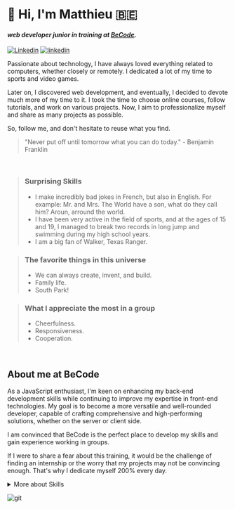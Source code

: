 # :wave: Hi, I'm Matthieu 🇧🇪
#### _web developer junior in training at <a href="https://becode.org/fr/">BeCode</a>._

[![Linkedin](https://img.shields.io/badge/linkedin--lightgrey?style=social&logo=linkedin)](https://www.linkedin.com/in/matthieugravy/)
[![linkedin](https://cldup.com/dTxpPi9lDf.thumb.png)](https://img.shields.io/badge/LinkedIn-0077B5?style=for-the-badge&logo=linkedin&logoColor=white)



Passionate about technology, I have always loved everything related to computers, whether closely or remotely. I dedicated a lot of my time to sports and video games.

Later on, I discovered web development, and eventually, I decided to devote much more of my time to it. I took the time to choose online courses, follow tutorials, and work on various projects. Now, I aim to professionalize myself and share as many projects as possible.

So, follow me, and don't hesitate to reuse what you find.

> "Never put off until tomorrow what you can do today." - Benjamin Franklin

<br />

> ### Surprising Skills
> - I make incredibly bad jokes in French, but also in English. For example: Mr. and Mrs. The World have a son, what do they call him? Aroun, arround the world.
> - I have been very active in the field of sports, and at the ages of 15 and 19, I managed to break two records in long jump and swimming during my high school years.
> - I am a big fan of Walker, Texas Ranger.

> ### The favorite things in this universe
> - We can always create, invent, and build.
> - Family life.
> - South Park!

> ### What I appreciate the most in a group
> - Cheerfulness.
> - Responsiveness.
> - Cooperation.


<br />

## About me at BeCode
As a JavaScript enthusiast, I'm keen on enhancing my back-end development skills while continuing to improve my expertise in front-end technologies. My goal is to become a more versatile and well-rounded developer, capable of crafting comprehensive and high-performing solutions, whether on the server or client side. 

I am convinced that BeCode is the perfect place to develop my skills and gain experience working in groups.

If I were to share a fear about this training, it would be the challenge of finding an internship or the worry that my projects may not be convincing enough. That's why I dedicate myself 200% every day.

<details>
<summary>More about Skills
</summary>
 <br />
<blockquote>
<h4>Languages ​​/ Frameworks</h4> 
<blockquote>
<img height="20px" src="https://img.shields.io/badge/JavaScript-323330?style=for-the-badge&logo=javascript&logoColor=F7DF1E" alt="JS" title="JS"/>
<img height="20px" src="https://img.shields.io/badge/Bootstrap-563D7C?style=for-the-badge&logo=bootstrap&logoColor=white" alt="bootstrap" title="bootstrap"/>
<img height="20px" src="https://img.shields.io/badge/Sass-CC6699?style=for-the-badge&logo=sass&logoColor=white" alt="sass" title="sass"/>
<img height="20px" src="https://img.shields.io/badge/Vue%20js-35495E?style=for-the-badge&logo=vuedotjs&logoColor=4FC08D" alt="vueJS" title="vueJS"/>
<img height="20px" src="https://img.shields.io/badge/Node%20js-339933?style=for-the-badge&logo=nodedotjs&logoColor=white" alt="nodeJS" title="nodeJS"/>
<img height="20px" src="https://img.shields.io/badge/Express%20js-000000?style=for-the-badge&logo=express&logoColor=white" alt="express" title="express"/>
</blockquote>
</blockquote>
<blockquote>
<h4>Tools</h4>
<blockquote>
<img height="20px" src="https://img.shields.io/badge/npm-CB3837?style=for-the-badge&logo=npm&logoColor=white" alt="npm" title="npm"/>
<img height="20px" src="https://img.shields.io/badge/Webpack-8DD6F9?style=for-the-badge&logo=Webpack&logoColor=white" alt="webpack" title="webpack"/>
 <img height="20px" src="https://img.shields.io/badge/Vite-B73BFE?style=for-the-badge&logo=vite&logoColor=FFD62E" alt="vite" title="vite"/>
<img height="20px" src="https://img.shields.io/badge/Babel-F9DC3E?style=for-the-badge&logo=babel&logoColor=white" alt="babel" title="babel"/>
<img height="20px" src="https://img.shields.io/badge/GIT-E44C30?style=for-the-badge&logo=git&logoColor=white" alt="git" title="git"/>
</blockquote>
</blockquote>
 <blockquote>
<h4>Environment </h4>
<blockquote>
 <img height="20px" src="https://img.shields.io/badge/VIM-%2311AB00.svg?&style=for-the-badge&logo=vim&logoColor=white" alt="vim" title="vim"/>
<img height="20px" src="https://img.shields.io/badge/VSCode-0078D4?style=for-the-badge&logo=visual%20studio%20code&logoColor=white" alt="vscode" title="vscode"/>
<img height="20px" src="https://img.shields.io/badge/Ubuntu-E95420?style=for-the-badge&logo=ubuntu&logoColor=white" alt="ubuntu" title="ubuntu"/>
</blockquote>
</blockquote>
<br />
<br />
</details>


![git](https://media4.giphy.com/media/k8L9FzAwXJZ16/giphy.gif?cid=ecf05e4742jmmjohgdjaz44z6jh55jmq8yrnzztruq81qsjh&ep=v1_gifs_search&rid=giphy.gif&ct=g "git")
